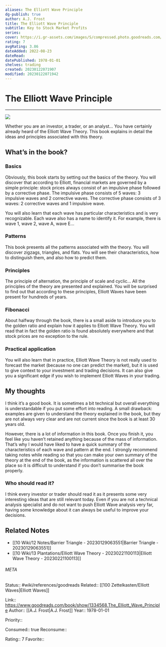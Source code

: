 ```yaml
---
aliases: The Elliott Wave Principle
dg-publish: true
author: A.J. Frost
title: The Elliott Wave Principle
subtitle: Key to Stock Market Profits
series: 
cover: https://i.gr-assets.com/images/S/compressed.photo.goodreads.com/books/1377032114l/1334568.jpg
rating: 7
avgRating: 3.86
dateAdded: 2022-08-23
dateRead: 
datePublished: 1978-01-01
shelves: trading
created: 20230122071907
modified: 20230122071942
---
```

# The Elliott Wave Principle
---
![](https://i.gr-assets.com/images/S/compressed.photo.goodreads.com/books/1377032114l/1334568.jpg)


Whether you are an investor, a trader, or an analyst… You have certainly already heard of the Elliott Wave Theory. This book explains in detail the ideas and principles associated with this theory.

## What’s in the book?

### Basics

Obviously, this book starts by setting out the basics of the theory. You will discover that according to Elliott, financial markets are governed by a simple principle: stock prices always consist of an impulsive phase followed by a corrective phase. The impulsive phase consists of 5 waves: 3 impulsive waves and 2 corrective waves. The corrective phase consists of 3 waves: 2 corrective waves and 1 impulsive wave.

You will also learn that each wave has particular characteristics and is very recognizable. Each wave also has a name to identify it. For example, there is wave 1, wave 2, wave A, wave E…

### Patterns

This book presents all the patterns associated with the theory. You will discover zigzags, triangles, and flats. You will see their characteristics, how to distinguish them, and also how to predict them.

### Principles

The principle of alternation, the principle of scale and cyclic… All the principles of the theory are presented and explained. You will be surprised to find out that according to these principles, Elliott Waves have been present for hundreds of years.

### Fibonacci

About halfway through the book, there is a small aside to introduce you to the golden ratio and explain how it applies to Elliott Wave Theory. You will read that in fact the golden ratio is found absolutely everywhere and that stock prices are no exception to the rule.

### Practical application

You will also learn that in practice, Elliott Wave Theory is not really used to forecast the market (because no one can predict the market), but it is used to give context to your investment and trading decisions. It can also give you a significant edge if you wish to implement Elliott Waves in your trading.

## My thoughts

I think it’s a good book. It is sometimes a bit technical but overall everything is understandable if you put some effort into reading. A small drawback: examples are given to understand the theory explained in the book, but they are not always very clear and are not current since the book is at least 30 years old.

However, there is a lot of information in this book. Once you finish it, you feel like you haven’t retained anything because of the mass of information. That’s why I would have liked to have a quick summary of the characteristics of each wave and pattern at the end. I strongly recommend taking notes while reading so that you can make your own summary of the theory at the end of the book, as the information is scattered all over the place so it is difficult to understand if you don’t summarise the book properly.

### Who should read it?

I think every investor or trader should read it as it presents some very interesting ideas that are still relevant today. Even if you are not a technical analysis specialist and do not want to push Elliott Wave analysis very far, having some knowledge about it can always be useful to improve your decisions.

## Related Notes
- [[10 Wiki/12 Notes/Barrier Triangle - 20230129063551\|Barrier Triangle - 20230129063551]]
- [[10 Wiki/13 Plantations/Elliott Wave Theory - 20230221100113\|Elliott Wave Theory - 20230221100113]]




###### META
Status:: #wiki/references/goodreads
Related:: [[100 Zettelkasten/Elliott Waves\|Elliott Waves]]

Link:: https://www.goodreads.com/book/show/1334568.The_Elliott_Wave_Principle
Author:: [[A.J. Frost\|A.J. Frost]]
Year:: 1978-01-01

Priority:: 

Consumed:: true
Reconsume:: 

Rating:: 7
Favorite:: 
